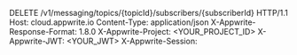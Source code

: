 DELETE /v1/messaging/topics/{topicId}/subscribers/{subscriberId} HTTP/1.1
Host: cloud.appwrite.io
Content-Type: application/json
X-Appwrite-Response-Format: 1.8.0
X-Appwrite-Project: <YOUR_PROJECT_ID>
X-Appwrite-JWT: <YOUR_JWT>
X-Appwrite-Session: 

